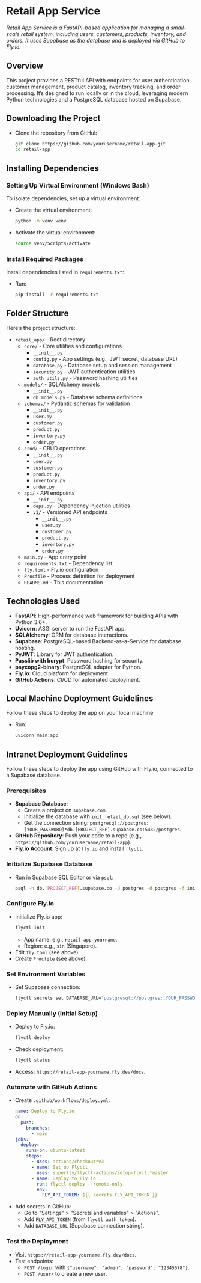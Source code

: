 # Retail App Service

_Retail App Service is a FastAPI-based application for managing a small-scale retail system, including users, customers, products, inventory, and orders. It uses Supabase as the database and is deployed via GitHub to Fly.io._ 

## Overview

This project provides a RESTful API with endpoints for user authentication, customer management, product catalog, inventory tracking, and order processing. It’s designed to run locally or in the cloud, leveraging modern Python technologies and a PostgreSQL database hosted on Supabase.

## Downloading the Project

* Clone the repository from GitHub:
  `````bash
  git clone https://github.com/yourusername/retail-app.git
  cd retail-app
  `````

## Installing Dependencies

### Setting Up Virtual Environment (Windows Bash)

To isolate dependencies, set up a virtual environment:

* Create the virtual environment:
  `````bash
  python -m venv venv
  `````

* Activate the virtual environment:
  `````bash
  source venv/Scripts/activate
  `````

### Install Required Packages

Install dependencies listed in ````requirements.txt````:

* Run:
  `````bash
  pip install -r requirements.txt
  `````

## Folder Structure

Here’s the project structure:

* ````retail_app/```` - Root directory
  * ````core/```` - Core utilities and configurations
    * ````__init__.py````
    * ````config.py```` - App settings (e.g., JWT secret, database URL)
    * ````database.py```` - Database setup and session management
    * ````security.py```` - JWT authentication utilities
    * ````auth_utils.py```` - Password hashing utilities
  * ````models/```` - SQLAlchemy models
    * ````__init__.py````
    * ````db_models.py```` - Database schema definitions
  * ````schemas/```` - Pydantic schemas for validation
    * ````__init__.py````
    * ````user.py````
    * ````customer.py````
    * ````product.py````
    * ````inventory.py````
    * ````order.py````
  * ````crud/```` - CRUD operations
    * ````__init__.py````
    * ````user.py````
    * ````customer.py````
    * ````product.py````
    * ````inventory.py````
    * ````order.py````
  * ````api/```` - API endpoints
    * ````__init__.py````
    * ````deps.py```` - Dependency injection utilities
    * ````v1/```` - Versioned API endpoints
      * ````__init__.py````
      * ````user.py````
      * ````customer.py````
      * ````product.py````
      * ````inventory.py````
      * ````order.py````
  * ````main.py```` - App entry point
  * ````requirements.txt```` - Dependency list
  * ````fly.toml```` - Fly.io configuration
  * ````Procfile```` - Process definition for deployment
  * ````README.md```` - This documentation

## Technologies Used

* **FastAPI**: High-performance web framework for building APIs with Python 3.6+.
* **Uvicorn**: ASGI server to run the FastAPI app.
* **SQLAlchemy**: ORM for database interactions.
* **Supabase**: PostgreSQL-based Backend-as-a-Service for database hosting.
* **PyJWT**: Library for JWT authentication.
* **Passlib with bcrypt**: Password hashing for security.
* **psycopg2-binary**: PostgreSQL adapter for Python.
* **Fly.io**: Cloud platform for deployment.
* **GitHub Actions**: CI/CD for automated deployment.

## Local Machine Deployment Guidelines
Follow these steps to deploy the app on your local machine
* Run:
  `````bash
  uvicorn main:app
  `````

## Intranet Deployment Guidelines

Follow these steps to deploy the app using GitHub with Fly.io, connected to a Supabase database.

### Prerequisites

* **Supabase Database**:
  * Create a project on ````supabase.com````.
  * Initialize the database with ````init_retail_db.sql```` (see below).
  * Get the connection string: ````postgresql://postgres:[YOUR_PASSWORD]*db.[PROJECT_REF].supabase.co:5432/postgres````.
* **GitHub Repository**: Push your code to a repo (e.g., ````https://github.com/yourusername/retail-app````).
* **Fly.io Account**: Sign up at ````fly.io```` and install ````flyctl````.

### Initialize Supabase Database

* Run in Supabase SQL Editor or via ````psql````:
  `````bash
  psql -h db.[PROJECT_REF].supabase.co -U postgres -d postgres -f init_retail_db.sql
  `````

### Configure Fly.io

* Initialize Fly.io app:
  `````bash
  flyctl init
  `````
  * App name: e.g., ````retail-app-yourname````.
  * Region: e.g., ````sin```` (Singapore).
* Edit ````fly.toml```` (see above).
* Create ````Procfile```` (see above).

### Set Environment Variables

* Set Supabase connection:
  `````bash
  flyctl secrets set DATABASE_URL="postgresql://postgres:[YOUR_PASSWORD]*db.[PROJECT_REF].supabase.co:5432/postgres"
  `````

### Deploy Manually (Initial Setup)

* Deploy to Fly.io:
  `````bash
  flyctl deploy
  `````
* Check deployment:
  `````bash
  flyctl status
  `````
* Access: ````https://retail-app-yourname.fly.dev/docs````.

### Automate with GitHub Actions

* Create ````.github/workflows/deploy.yml````:
  `````yaml
  name: Deploy to Fly.io
  on:
    push:
      branches:
        - main
  jobs:
    deploy:
      runs-on: ubuntu-latest
      steps:
        - uses: actions/checkout*v3
        - name: Set up Flyctl
          uses: superfly/flyctl-actions/setup-flyctl*master
        - name: Deploy to Fly.io
          run: flyctl deploy --remote-only
          env:
            FLY_API_TOKEN: ${{ secrets.FLY_API_TOKEN }}
  `````
* Add secrets in GitHub:
  * Go to "Settings" > "Secrets and variables" > "Actions".
  * Add ````FLY_API_TOKEN```` (from ````flyctl auth token````).
  * Add ````DATABASE_URL```` (Supabase connection string).

### Test the Deployment

* Visit ````https://retail-app-yourname.fly.dev/docs````.
* Test endpoints:
  * ````POST /login```` with ````{"username": "admin", "password": "12345678"}````.
  * ````POST /user/```` to create a new user.
